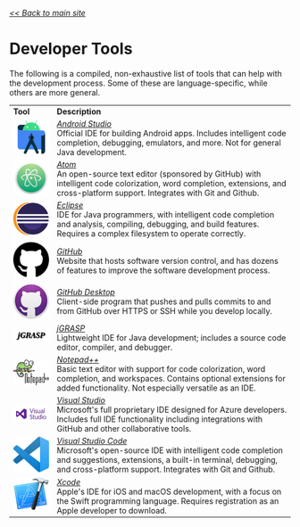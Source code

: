<style>
a {
  font-style: italic;
}
</style>

<a href="..">&lt;&lt; Back to main site</a>

# Developer Tools

The following is a compiled, non-exhaustive list of tools that can help with the development process.  Some of these are language-specific, while others are more general.

<table>
  <tr>
    <td><b>Tool</b></td>
    <td><b>Description</b></td>
  </tr>
  <tr>
    <td><img src="logos/AndroidStudio.png" width="150"/></td>
    <td><a href="https://developer.android.com/studio/">Android Studio</a><br/>
    Official IDE for building Android apps.  Includes intelligent code completion, debugging, emulators, and more.  Not for general Java development.</td>
  </tr>
  <tr>
    <td><img src="logos/Atom.png" width="150"/></td>
    <td><a href="https://atom.io">Atom</a><br/>
    An open-source text editor (sponsored by GitHub) with intelligent code colorization, word completion, extensions, and cross-platform support.  Integrates with Git and Github.</td>
  </tr>
  <tr>
    <td><img src="logos/Eclipse.png" width="150"/></td>
    <td><a href="https://www.eclipse.org/downloads/packages/">Eclipse</a><br/>
    IDE for Java programmers, with intelligent code completion and analysis, compiling, debugging, and build features.  Requires a complex filesystem to operate correctly.</td>
  </tr>
  <tr>
    <td><img src="logos/GitHub.png" width="150"/></td>
    <td><a href="https://github.com/">GitHub</a><br/>
    Website that hosts software version control, and has dozens of features to improve the software development process.</td>
  </tr>
  <tr>
    <td><img src="logos/GitHubDesktop.png" width="150"/></td>
    <td><a href="https://desktop.github.com/">GitHub Desktop</a><br/>
    Client-side program that pushes and pulls commits to and from GitHub over HTTPS or SSH while you develop locally.</td>
  </tr>
  <tr>
    <td><img src="logos/jGRASP.png" width="150"/></td>
    <td><a href="https://www.jgrasp.org/">jGRASP</a><br/>
    Lightweight IDE for Java development; includes a source code editor, compiler, and debugger.</td>
  </tr>
  <tr>
    <td><img src="logos/Notepad++.png" width="150"/></td>
    <td><a href="https://notepad-plus-plus.org/">Notepad++</a><br/>
    Basic text editor with support for code colorization, word completion, and workspaces.  Contains optional extensions for added functionality.  Not especially versatile as an IDE.</td>
  </tr>
  <tr>
    <td><img src="logos/VisualStudio.png" width="150"/></td>
    <td><a href="https://visualstudio.microsoft.com/">Visual Studio</a><br/>
    Microsoft's full proprietary IDE designed for Azure developers.  Includes full IDE functionality including integrations with GitHub and other collaborative tools.</td>
  </tr>
  <tr>
    <td><img src="logos/VisualStudioCode.png" width="150"/></td>
    <td><a href="https://code.visualstudio.com/">Visual Studio Code</a><br/>
    Microsoft's open-source IDE with intelligent code completion and suggestions, extensions, a built-in terminal, debugging, and cross-platform support.  Integrates with Git and Github.</td>
  </tr>
  <tr>
    <td><img src="logos/Xcode.png" width="150"/></td>
    <td><a href="https://developer.apple.com/xcode/">Xcode</a><br/>
    Apple's IDE for iOS and macOS development, with a focus on the Swift programming language.  Requires registration as an Apple developer to download.</td>
  </tr>
</table>
